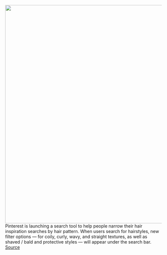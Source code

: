 <img src='https://cdn.vox-cdn.com/thumbor/-IIFkVRDFBTFZuKnQNqjkPTVY7I=/0x0:4293x2856/1200x800/filters:focal(1804x1085:2490x1771)/cdn.vox-cdn.com/uploads/chorus_image/image/69741106/Hair_Pattern_Desktop_Image.0.png' width='700px' /><br/>
Pinterest is launching a search tool to help people narrow their hair inspiration searches by hair pattern. When users search for hairstyles, new filter options — for coily, curly, wavy, and straight textures, as well as shaved / bald and protective styles — will appear under the search bar.
<a href='https://www.theverge.com/2021/8/18/22628978/pinterest-hair-patterns-textures-search-filters'> Source <a/>